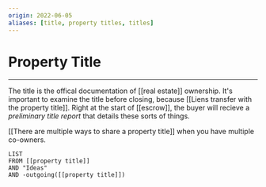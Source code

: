 ```yaml
---
origin: 2022-06-05
aliases: [title, property titles, titles]
---
```

# Property Title
---
The title is the offical documentation of [[real estate]] ownership. It's important to examine the title before closing, because [[Liens transfer with the property title]]. Right at the start of [[escrow]], the buyer will recieve a *preliminary title report* that details these sorts of things. 

[[There are multiple ways to share a property title]] when you have multiple co-owners. 





```dataview
LIST 
FROM [[property title]]
AND "Ideas"
AND -outgoing([[property title]])
```

